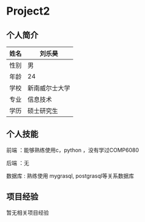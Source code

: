 # Project2

## 个人简介

|姓名|刘乐昊|
|------|------|
|性别|男|
|年龄|24|
|学校|新南威尔士大学|
|专业|信息技术|
|学历|硕士研究生|

## 个人技能
前端 ：能够熟练使用c，python ，没有学过COMP6080 

后端 ：无  

数据库 : 熟练使用 mygrasql, postgrasql等关系数据库  


## 项目经验
暂无相关项目经验